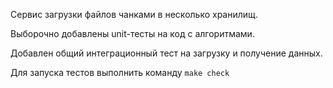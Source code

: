 Сервис загрузки файлов чанками в несколько хранилищ.

Выборочно добавлены unit-тесты на код с алгоритмами.

Добавлен общий интеграционный тест на загрузку и получение данных.

Для запуска тестов выполнить команду `make check`